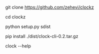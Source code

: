 git clone https://github.com/zehevi/clockz

cd clockz

python setup.py sdist

pip install ./dist/clock-cli-0.2.tar.gz

clock --help
